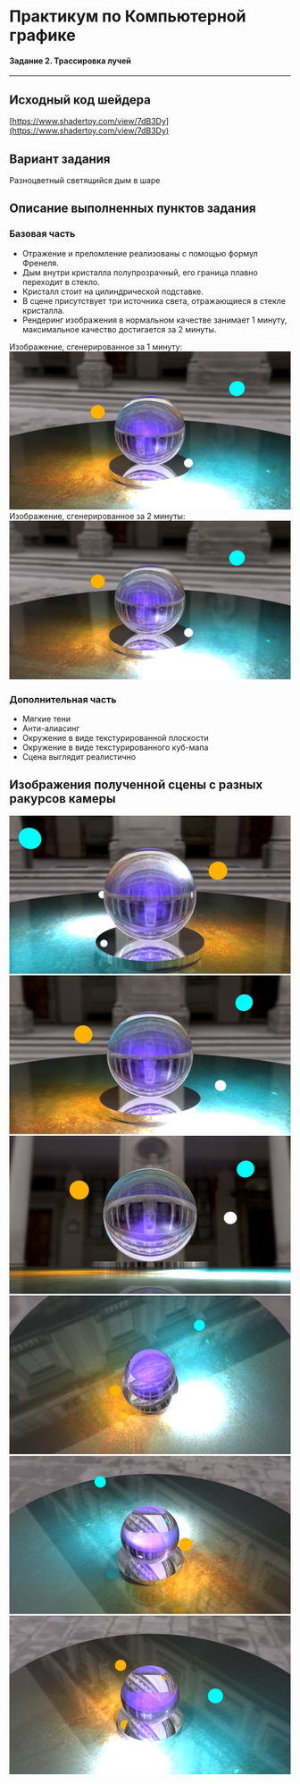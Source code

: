 # Практикум по Компьютерной графике

#### **Задание 2. Трассировка лучей**  
--------------------------------------------  

## Исходный код шейдера  
 
[https://www.shadertoy.com/view/7dB3Dy](https://www.shadertoy.com/view/7dB3Dy)  

## Вариант задания  

Разноцветный светящийся дым в шаре

## Описание выполненных пунктов задания  

### Базовая часть  

* Отражение и преломление реализованы с помощью формул Френеля.  
* Дым внутри кристалла полупрозрачный, его граница плавно переходит в стекло.  
* Кристалл стоит на цилиндрической подставке.  
* В сцене присутствует три источника света, отражающиеся в стекле кристалла.  
* Рендеринг изображения в нормальном качестве занимает 1 минуту, максимальное качество достигается за 2 минуты.  

Изображение, сгенерированное за 1 минуту: ![](images/60.png)
Изображение, сгенерированное за 2 минуты: ![](images/120.png)  

### Дополнительная часть  

* Мягкие тени  
* Анти-алиасинг  
* Окружение в виде текстурированной плоскости  
* Окружение в виде текстурированного куб-мапа  
* Сцена выглядит реалистично  

## Изображения полученной сцены с разных ракурсов камеры  
 
![](images/back_close.png)   
![](images/front.png)   
![](images/down.png)  
![](images/up.png)  
![](images/left.png)  
![](images/right.png) 
